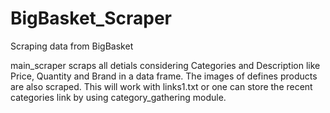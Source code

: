 # BigBasket_Scraper
Scraping data from BigBasket

main_scraper scraps all detials considering Categories and Description like Price, Quantity and Brand in a data frame. The images of defines products are also scraped. 
This will work with links1.txt or one can store the recent categories link by using category_gathering module.
